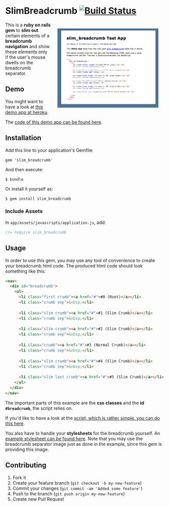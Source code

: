 # SlimBreadcrumb [![Build Status](https://secure.travis-ci.org/fiedl/slim_breadcrumb.png?branch=master)](http://travis-ci.org/fiedl/slim_breadcrumb)

<img src="https://github.com/fiedl/slim_breadcrumb/raw/master/test_app/app/assets/images/screenshot.png" height="250" align="right" vspace="20" hspace="20" />

This is a **ruby on rails gem** to **slim out** certain elements of a **breadcrumb navigation** and show these elements only if the user's mouse dwells on the breadcrumb separator.

## Demo

You might want to have a look at [this demo app at heroku](http://slim-breadcrumb-test-app.herokuapp.com/).

The [code of this demo app can be found here](https://github.com/fiedl/slim_breadcrumb/tree/master/test_app).

## Installation

Add this line to your application's Gemfile:

    gem 'slim_breadcrumb'

And then execute:

    $ bundle

Or install it yourself as:

    $ gem install slim_breadcrumb

### Include Assets

In `app/assets/javascripts/application.js`, add:

```javascript
//= require slim_breadcrumb
```
## Usage

In order to use this gem, you may use any tool of convenience to create your breadcrumb html code. The produced html code should look something like this:

```html
<nav>
  <div id="breadcrumb">
    <ul>
	  <li class="first crumb"><a href="#">#0 (Root)</a></li>
	  <li class="crumb sep">&nbsp;</li>
			  
	  <li class="slim crumb"><a href="#">#1 (Slim Crumb)</a></li>
	  <li class="crumb sep">&nbsp;</li>
				  
	  <li class="slim crumb"><a href="#">#2 (Slim Crumb)</a></li>
	  <li class="crumb sep">&nbsp;</li>
							  
	  <li class="crumb"><a href="#">#3 (Normal Crumb)</a></li>
	  <li class="crumb sep">&nbsp;</li>
									  
	  <li class="slim crumb"><a href="#">#4 (Slim Crumb)</a></li>
	  <li class="crumb sep">&nbsp;</li>
													  
	  <li class="slim last crumb"><a href="#">#5 (Slim Crumb)</a></li>
    </ul>
  </div>
</nav>
```

The important parts of this example are the **css classes** and the **id `#breadcrumb`**, the script relies on.

If you'd like to have a look at the [script, which is rather simple, you can do this here](https://github.com/fiedl/slim_breadcrumb/blob/master/lib/assets/javascripts/slim_breadcrumb.js.coffee).

You also have to handle your **stylesheets** for the breadcrumb yourself. An [example stylesheet can be found here](https://github.com/fiedl/slim_breadcrumb/blob/master/test_app/app/assets/stylesheets/breadcrumb.css.sass). Note that you may use the breadcrumb separator image just as done in the example, since this gem is providing this image.

## Contributing

1. Fork it
2. Create your feature branch (`git checkout -b my-new-feature`)
3. Commit your changes (`git commit -am 'Added some feature'`)
4. Push to the branch (`git push origin my-new-feature`)
5. Create new Pull Request

